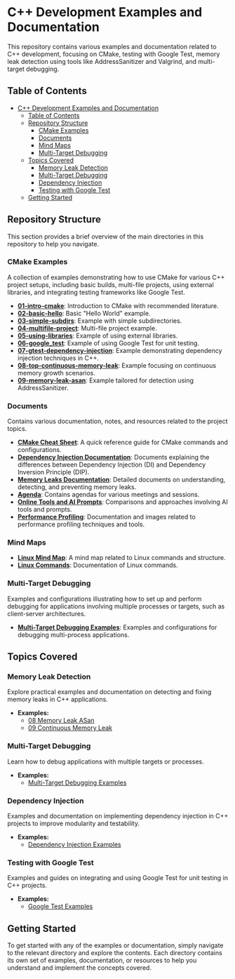 # C++ Development Examples and Documentation

This repository contains various examples and documentation related to C++ development, focusing on CMake, testing with Google Test, memory leak detection using tools like AddressSanitizer and Valgrind, and multi-target debugging.

## Table of Contents

- [C++ Development Examples and Documentation](#c-development-examples-and-documentation)
  - [Table of Contents](#table-of-contents)
  - [Repository Structure](#repository-structure)
    - [CMake Examples](#cmake-examples)
    - [Documents](#documents)
    - [Mind Maps](#mind-maps)
    - [Multi-Target Debugging](#multi-target-debugging)
  - [Topics Covered](#topics-covered)
    - [Memory Leak Detection](#memory-leak-detection)
    - [Multi-Target Debugging](#multi-target-debugging-1)
    - [Dependency Injection](#dependency-injection)
    - [Testing with Google Test](#testing-with-google-test)
  - [Getting Started](#getting-started)

## Repository Structure

This section provides a brief overview of the main directories in this repository to help you navigate.

### CMake Examples

A collection of examples demonstrating how to use CMake for various C++ project setups, including basic builds, multi-file projects, using external libraries, and integrating testing frameworks like Google Test.

- **[01-intro-cmake](cmake-examples/01-intro-cmake)**: Introduction to CMake with recommended literature.
- **[02-basic-hello](cmake-examples/02-basic-hello)**: Basic "Hello World" example.
- **[03-simple-subdirs](cmake-examples/03-simple-subdirs)**: Example with simple subdirectories.
- **[04-multifile-project](cmake-examples/04-multifile-project)**: Multi-file project example.
- **[05-using-libraries](cmake-examples/05-using-libraries)**: Example of using external libraries.
- **[06-google_test](cmake-examples/06-google_test)**: Example of using Google Test for unit testing.
- **[07-gtest-dependency-injection](cmake-examples/07-gtest-dependency-injection)**: Example demonstrating dependency injection techniques in C++.
- **[08-top-continuous-memory-leak](cmake-examples/09-memory-leak-asan)**: Example focusing on continuous memory growth scenarios.
- **[09-memory-leak-asan](cmake-examples/08-top-continious-memory-leak)**: Example tailored for detection using AddressSanitizer.

### Documents

Contains various documentation, notes, and resources related to the project topics.

- **[CMake Cheat Sheet](documents/2025/cmake_cheat_sheet.md)**: A quick reference guide for CMake commands and configurations.
- **[Dependency Injection Documentation](documents/2025/07_deps_interface_injection)**: Documents explaining the differences between Dependency Injection (DI) and Dependency Inversion Principle (DIP).
- **[Memory Leaks Documentation](documents/2025/08_09_memory_leaks)**: Detailed documents on understanding, detecting, and preventing memory leaks.
- **[Agenda](documents/2025/agenda)**: Contains agendas for various meetings and sessions.
- **[Online Tools and AI Prompts](documents/2025/online_tools_ai_promts)**: Comparisons and approaches involving AI tools and prompts.
- **[Performance Profiling](documents/2025/performance_profiling)**: Documentation and images related to performance profiling techniques and tools.

### Mind Maps

- **[Linux Mind Map](documents/mindmaps/linux/linux.jpg)**: A mind map related to Linux commands and structure.
- **[Linux Commands](documents/mindmaps/linux/linux_commands.md)**: Documentation of Linux commands.

### Multi-Target Debugging

Examples and configurations illustrating how to set up and perform debugging for applications involving multiple processes or targets, such as client-server architectures.

- **[Multi-Target Debugging Examples](multi-target-debugging)**: Examples and configurations for debugging multi-process applications.

## Topics Covered

### Memory Leak Detection

Explore practical examples and documentation on detecting and fixing memory leaks in C++ applications.

- **Examples:**
  - [08 Memory Leak ASan](cmake-examples/08-memory-leak-asan)
  - [09 Continuous Memory Leak](cmake-examples/09-top-continuous-memory-leak)

### Multi-Target Debugging

Learn how to debug applications with multiple targets or processes.

- **Examples:**
  - [Multi-Target Debugging Examples](multi-target-debugging)

### Dependency Injection

Examples and documentation on implementing dependency injection in C++ projects to improve modularity and testability.

- **Examples:**
  - [Dependency Injection Examples](cmake-examples/07-gtest-dependency-injection)

### Testing with Google Test

Examples and guides on integrating and using Google Test for unit testing in C++ projects.

- **Examples:**
  - [Google Test Examples](cmake-examples/06-google_test)

## Getting Started

To get started with any of the examples or documentation, simply navigate to the relevant directory and explore the contents. Each directory contains its own set of examples, documentation, or resources to help you understand and implement the concepts covered.
